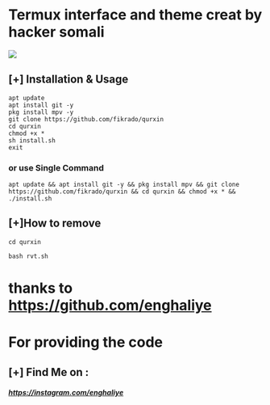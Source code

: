 # Termux interface and theme creat by hacker somali
<img src="https://www.pngkey.com/maxpic/u2w7w7u2i1a9w7e6/" >

## [+] Installation & Usage
```
apt update
apt install git -y
pkg install mpv -y
git clone https://github.com/fikrado/qurxin
cd qurxin
chmod +x *
sh install.sh
exit
```
### or use Single Command
```
apt update && apt install git -y && pkg install mpv && git clone https://github.com/fikrado/qurxin && cd qurxin && chmod +x * && ./install.sh
```
## [+]How to remove 
```
cd qurxin

bash rvt.sh
```
# thanks to https://github.com/enghaliye
 # For providing the code

    
## [+] Find Me on :
##### https://instagram.com/enghaliye

